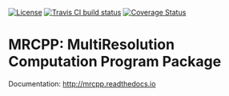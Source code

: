 [![License](https://img.shields.io/badge/license-%20LGPLv3-blue.svg)](../master/LICENSE)
[![Travis CI build status](https://travis-ci.org/stigrj/mrcpp.svg?branch=TravisPlaying)](https://travis-ci.org/stigrj/mrcpp)
[![Coverage Status](https://coveralls.io/repos/github/stigrj/mrcpp/badge.svg?branch=master)](https://coveralls.io/github/stigrj/mrcpp?branch=TravisPlaying)

# MRCPP: MultiResolution Computation Program Package

 Documentation: http://mrcpp.readthedocs.io
